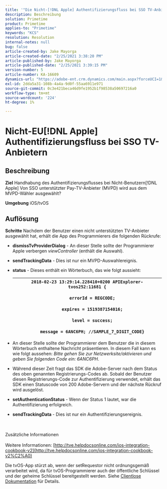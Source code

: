 ```yaml
---
title: '"Die Nicht-[!DNL Apple] Authentifizierungsfluss bei SSO TV-Anbietern'
description: Beschreibung
solution: Primetime
product: Primetime
applies-to: "Primetime"
keywords: "KCS"
resolution: Resolution
internal-notes: null
bug: false
article-created-by: Jake Mayorga
article-created-date: "2/25/2021 3:38:20 PM"
article-published-by: Jake Mayorga
article-published-date: "2/25/2021 3:39:15 PM"
version-number: 5
article-number: KA-16609
dynamics-url: "https://adobe-ent.crm.dynamics.com/main.aspx?forceUCI=1&pagetype=entityrecord&etn=knowledgearticle&id=db2e6d7c-7f77-eb11-a812-000d3a37d0c6"
exl-id: 2dda5a31-108b-4a4a-9d0f-55aa6911e971
source-git-commit: 0c3e421beca46d9fe1952b1f98538a50697216a0
workflow-type: tm+mt
source-wordcount: '224'
ht-degree: 1%

---
```


# Nicht-EU[!DNL Apple] Authentifizierungsfluss bei SSO TV-Anbietern

## Beschreibung

<b>Ziel</b>
Handhabung des Authentifizierungsflusses bei Nicht-Benutzern[!DNL Apple] Von SSO unterstützter Pay-TV-Anbieter (MVPD) wird aus dem MVPD-Wähler ausgewählt?


<b>Umgebung</b>
iOS/tvOS


## Auflösung

<b>Schritte</b>
Nachdem der Benutzer einen nicht unterstützten TV-Anbieter ausgewählt hat, erhält die App des Programmierers die folgenden Rückrufe:

- <b>dismissTvProviderDialog</b> - An dieser Stelle sollte der Programmierer Apple verbergen *viewController* (enthält die Auswahl).
- <b>sendTrackingData</b> - Dies ist nur ein MVPD-Auswahlereignis.
- <b>status</b> - Dieses enthält ein Wörterbuch, das wie folgt aussieht:

   | `2018-02-23 13:29:14.228410+0200 APIExplorer-tvos252:11681 {`<br><br>`    errorId = REGCODE;`<br><br>`    expires = 1519387154016;`<br><br>`    level = success;`<br><br>`    message = 6ANC6PH; //SAMPLE_7_DIGIT_CODE}` |
   | --- |


- An dieser Stelle sollte der Programmierer dem Benutzer die in diesem Wörterbuch enthaltene Nachricht präsentieren. In diesem Fall kann es wie folgt aussehen: *Bitte gehen Sie zur Netzwerksite/aktivieren und geben Sie folgenden Code ein: 6ANC6PH*.
- Während dieser Zeit fragt das SDK die Adobe-Server nach dem Status des oben genannten Registrierungs-Codes ab. Sobald der Benutzer diesen Registrierungs-Code zur Authentifizierung verwendet, erhält das SDK einen Statuscode von 200 Adobe-Servern und der nächste Rückruf wird ausgelöst.


- <b>setAuthenticationStatus</b> - Wenn der Status 1 lautet, war die Authentifizierung erfolgreich.


- <b>sendTrackingData </b>- Dies ist nur ein Authentifizierungsereignis.

<br><br>Zusätzliche Informationen<br><br>
Weitere Informationen: [http://tve.helpdocsonline.com/ios-integration-cookbook-v2](http://tve.helpdocsonline.com/ios-integration-cookbook-v2%C2%A0)

Die tvOS-App stürzt ab, wenn der setRequestor nicht ordnungsgemäß verarbeitet wird, da für tvOS-Programmierer auch der öffentliche Schlüssel und der geheime Schlüssel bereitgestellt werden. Siehe [Clientlose Dokumentation](http://tve.helpdocsonline.com/clientless-integration-cookbook-v2$create_dev) für Details.
